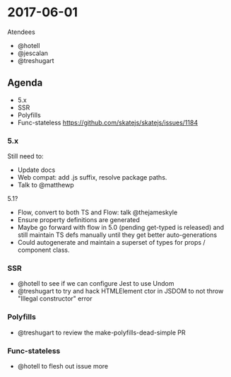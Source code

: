 # 2017-06-01

Atendees

- @hotell
- @jescalan
- @treshugart

## Agenda

- 5.x
- SSR
- Polyfills
- Func-stateless https://github.com/skatejs/skatejs/issues/1184

### 5.x

Still need to:

- Update docs
- Web compat: add .js suffix, resolve package paths.
- Talk to @matthewp

5.1?

- Flow, convert to both TS and Flow: talk @thejameskyle
- Ensure property definitions are generated
- Maybe go forward with flow in 5.0 (pending get-typed is released) and still maintain TS defs manually until they get better auto-generations
- Could autogenerate and maintain a superset of types for props / component class.

### SSR

- @hotell to see if we can configure Jest to use Undom
- @treshugart to try and hack HTMLElement ctor in JSDOM to not throw "Illegal constructor" error

### Polyfills

- @treshugart to review the make-polyfills-dead-simple PR

### Func-stateless

- @hotell to flesh out issue more
